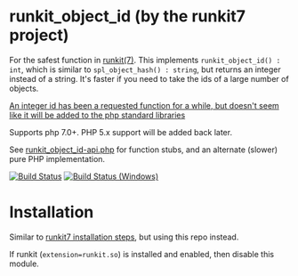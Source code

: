 runkit\_object\_id (by the runkit7 project)
======================================================

For the safest function in [runkit(7)](https://github.com/runkit7/runkit7).
This implements `runkit_object_id() : int`,
which is similar to `spl_object_hash() : string`, but returns an integer instead of a string.
It's faster if you need to take the ids of a large number of objects.

[An integer id has been a requested function for a while, but doesn't seem like it will be added to the php standard libraries](https://bugs.php.net/bug.php?id=52657)

Supports php 7.0\+. PHP 5.x support will be added back later.

See [runkit\_object\_id-api.php](./runkit_object_id-api.php) for function stubs, and an alternate (slower) pure PHP implementation.

[![Build Status](https://travis-ci.org/runkit7/runkit_object_id.svg?branch=master)](https://travis-ci.org/runkit7/runkit_object_id)
[![Build Status (Windows)](https://ci.appveyor.com/api/projects/status/dmlr3sc8153n9cjv?svg=true)](https://ci.appveyor.com/project/TysonAndre/runkit-object-id)

Installation
============

Similar to [runkit7 installation steps](https://github.com/runkit7/runkit7#installation), but using this repo instead.

If runkit (`extension=runkit.so`) is installed and enabled, then disable this module.
